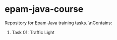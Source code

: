# epam-java-course
Repository for Epam Java training tasks.
\nContains:
  1. Task 01: Traffic Light
